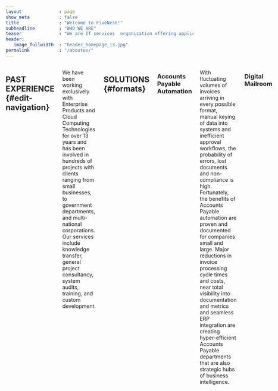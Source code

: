 ```yaml
---
layout              : page
show_meta           : false
title               : "Welcome to FiveNest!"
subheadline         : "WHO WE ARE"
teaser              : "We are IT services  organization offering application development services, experience in implementing and deploying Kofax, Abbyy, InputAccel, Microsoft .Net applications, Business Process Automation and document capture, providing innovative solutions to transform and automate information intensive business workflow and robotic processes, across both back and front office operations. We also conduct training, workshops, consultancy, and bespoke development on leading capture technologies like Kofax Capture, Kofax Total Agility, Captiva Capture, ABBYY FlexiCapture, ABBYY Flexilayout, Datacap."
header:
   image_fullwidth  : "header_homepage_13.jpg"
permalink           : "/aboutus/"
---
```


<div class="row">
<div class="medium-8 medium-pull-4 columns" markdown="1">

## PAST EXPERIENCE   {#edit-navigation}

We have been working exclusively with Enterprise Products and Cloud Computing Technologies for over 13 years and has been involved in hundreds of projects with clients ranging from small businesses, to government departments, and multi-national corporations. Our services include knowledge transfer, general project consultancy, system audits, training, and custom development.

## SOLUTIONS   {#formats}

### Accounts Payable Automation
With fluctuating volumes of invoices arriving in every possible format, manual keying of data into systems and inefficient approval workflows, the probability of errors, lost documents and non-compliance is high. Fortunately, the benefits of Accounts Payable automation are proven and documented for companies small and large. Major reductions in invoice processing cycle times and costs, near total visibility into documentation and metrics and seamless ERP integration are creating hyper-efficient Accounts Payable departments that are also strategic hubs of business intelligence.

### Digital Mailroom
Automate the collection, extraction and validation of incoming information and distribute to business process workflows. Organizations receive a high volume of varying document types from a wide range of channels that launch or continue internal business processes. Many do not have standard processes or capabilities in place to automate the collection and processing of documents, relying on expensive, error prone manual processes to scan, extract and enter data.

Getting data capture right across every channel and making data available quickly, accurately and in context enables better customer service, improved efficiency, reduced costs and simplified compliance.Creating not just digital transformation, but true business transformation. Deploy digital mailroom automation software comprising capture and business process management technology to automatically extract and validate information from incoming business mail (paper and electronic formats and channels) and convert it to structured electronic information that feeds business processes and systems across the enterprise.

### Business Process Management
Total Agility’s industry leading support for Dynamic Case Management delivers support for non-standardized and unpredictable processes, whilst improved operational performance visibility is delivered throughout the accessibility of user defined dashboards and process analytics. Kofax Total Agility delivers industry leading out of the box integration with the Microsoft® portfolio, interacting effortlessly with Microsoft® Dynamics CRM, SharePoint and Exchange. The software also supports integration with Microsoft® Lync for collaboration, as well as non-Microsoft® products, such as HP Trim.

</div><!-- /.medium-8.columns -->
</div><!-- /.row -->

